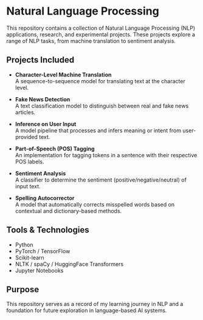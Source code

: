 # Natural Language Processing

This repository contains a collection of Natural Language Processing (NLP) applications, research, and experimental projects. These projects explore a range of NLP tasks, from machine translation to sentiment analysis.

## Projects Included

- **Character-Level Machine Translation**  
  A sequence-to-sequence model for translating text at the character level.

- **Fake News Detection**  
  A text classification model to distinguish between real and fake news articles.

- **Inference on User Input**  
  A model pipeline that processes and infers meaning or intent from user-provided text.

- **Part-of-Speech (POS) Tagging**  
  An implementation for tagging tokens in a sentence with their respective POS labels.

- **Sentiment Analysis**  
  A classifier to determine the sentiment (positive/negative/neutral) of input text.

- **Spelling Autocorrector**  
  A model that automatically corrects misspelled words based on contextual and dictionary-based methods.

## Tools & Technologies

- Python
- PyTorch / TensorFlow
- Scikit-learn
- NLTK / spaCy / HuggingFace Transformers
- Jupyter Notebooks

## Purpose

This repository serves as a record of my learning journey in NLP and a foundation for future exploration in language-based AI systems.
